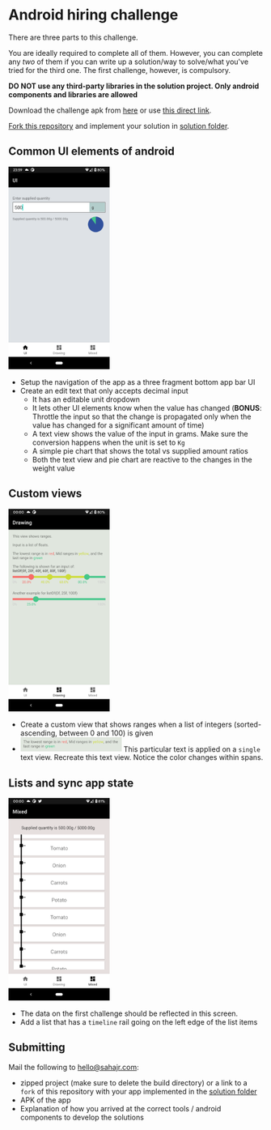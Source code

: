 # Android hiring challenge

There are three parts to this challenge.

You are ideally required to complete all of them. However, you can complete any *two* of them if you can write up a solution/way to solve/what you've tried for the third one. The first challenge, however, is compulsory.

**DO NOT use any third-party libraries in the solution project. Only android components and libraries are allowed**

Download the challenge apk from [here](https://github.com/SahajR/android-hiring-challenge/releases/tag/v1.0.0) or use [this direct link](https://github.com/SahajR/android-hiring-challenge/releases/download/v1.0.0/challenge_v1.apk). 

[Fork this repository](https://github.com/SahajR/android-hiring-challenge/fork) and implement your solution in [solution folder](/solution).

## Common UI elements of android
<img src="/assets/ui_elements.png" width=200 />

- Setup the navigation of the app as a three fragment bottom app bar UI
- Create an edit text that only accepts decimal input
  * It has an editable unit dropdown
  * It lets other UI elements know when the value has changed (**BONUS**: Throttle the input so that the change is propagated only when the value has changed for a significant amount of time)
  * A text view shows the value of the input in grams. Make sure the conversion happens when the unit is set to `Kg`
  * A simple pie chart that shows the total vs supplied amount ratios
  * Both the text view and pie chart are reactive to the changes in the weight value

## Custom views
<img src="/assets/custom_views.png" width=200 />

- Create a custom view that shows ranges when a list of integers (sorted-ascending, between 0 and 100) is given
- <img src="/assets/text.png" width=200 /> This particular text is applied on a `single` text view. Recreate this text view. Notice the color changes within spans.

## Lists and sync app state
<img src="/assets/list_and_sync.png" width=200 />

- The data on the first challenge should be reflected in this screen.
- Add a list that has a `timeline` rail going on the left edge of the list items

## Submitting

Mail the following to [hello@sahajr.com](mailto:hello@sahajr.com?subject=[Hiring%20Challenge]%20Your%20name):
- zipped project (make sure to delete the build directory) or a link to a `fork` of this repository with your app implemented in the [solution folder](/solution)
- APK of the app
- Explanation of how you arrived at the correct tools / android components to develop the solutions
